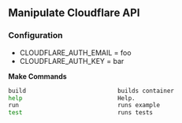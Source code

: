 ## Manipulate Cloudflare API

### Configuration

- CLOUDFLARE_AUTH_EMAIL = foo
- CLOUDFLARE_AUTH_KEY = bar

**Make Commands**

```sh
build                          builds container
help                           Help. 
run                            runs example
test                           runs tests
```
